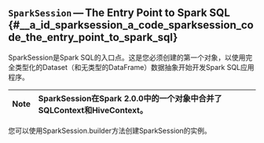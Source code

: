 ## `SparkSession` — The Entry Point to Spark SQL {#__a_id_sparksession_a_code_sparksession_code_the_entry_point_to_spark_sql}

SparkSession是Spark SQL的入口点。这是您必须创建的第一个对象，以使用完全类型化的Dataset（和无类型的DataFrame）数据抽象开始开发Spark SQL应用程序。

| Note | SparkSession在Spark 2.0.0中的一个对象中合并了SQLContext和HiveContext。 |
| :---: | :--- |


您可以使用SparkSession.builder方法创建SparkSession的实例。





























